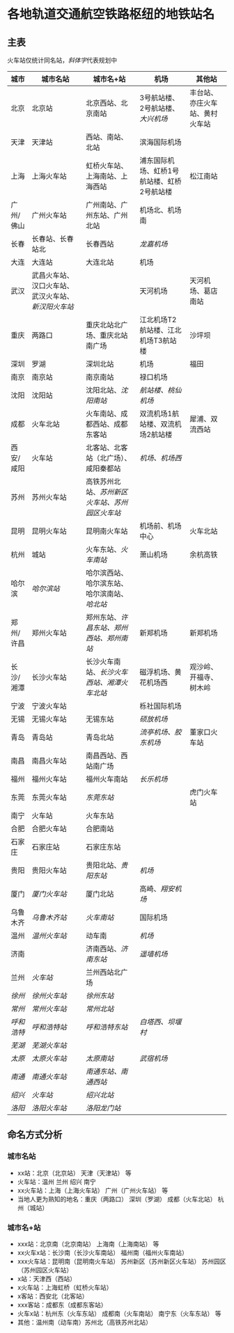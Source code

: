 # 各地轨道交通航空铁路枢纽的地铁站名

## 主表
火车站仅统计同名站，*斜体字*代表规划中

| 城市      | 城市名站                                         | 城市名+站                                    | 机场                                       | 其他站                         |
| --------- | ------------------------------------------------ | -------------------------------------------- | ------------------------------------------ | ------------------------------ |
| 北京      | 北京站                                           | 北京西站、北京南站                           | 3号航站楼、2号航站楼、*大兴机场*             | 丰台站、亦庄火车站、黄村火车站 |
| 天津      | 天津站                                           | 西站、南站、北站                             | 滨海国际机场                               |                                |
| 上海      | 上海火车站                                       | 虹桥火车站、上海南站、上海西站               | 浦东国际机场、虹桥1号航站楼、虹桥2号航站楼 | 松江南站                       |
| 广州/佛山 | 广州火车站                                       | 广州南站、广州东站、广州北站                 | 机场北、机场南                             |                                |
| 长春      | 长春站、长春站北                                 | 长春西站                                     | *龙嘉机场*                                   |                                |
| 大连      | 大连站                                           | 大连北站                                     | 机场                                       |                                |
| 武汉      | 武昌火车站、汉口火车站、武汉火车站、*新汉阳火车站* | | 天河机场                                     | 天河机场、葛店南站                         |                                |
| 重庆      | 两路口                                           | 重庆北站北广场、重庆北站南广场               | 江北机场T2航站楼、江北机场T3航站楼         | 沙坪坝                         |
| 深圳      | 罗湖                                             | 深圳北站                                     | 机场                                       | 福田                           |
| 南京      | 南京站                                           | 南京南站                                     | 禄口机场                                   |                                |
| 沈阳      | 沈阳站                                           | 沈阳北站、*沈阳南站*                           | *航站楼、桃仙机场*                           |                                |
| 成都      | 火车北站                                         | 火车南站、成都西站、成都东客站               | 双流机场1航站楼、双流机场2航站楼           | 犀浦、双流西站                 |
| 西安/咸阳 | 火车站                                           | 北客站、北客站（北广场）、咸阳秦都站         | *机场、机场西*                               |                                |
| 苏州      | 苏州火车站                                       | 高铁苏州北站、*苏州新区火车站、苏州园区火车站* |                                            |                                |
| 昆明      | 昆明火车站                                       | 昆明南火车站                                 | 机场前、机场中心                           | 火车北站                       |
| 杭州      | 城站                                             | 火车东站、*火车南站*                           | 萧山机场                                   | 余杭高铁                       |
| 哈尔滨    | *哈尔滨站*                                         | 哈尔滨西站、哈尔滨东站、哈尔滨南站、*哈北站*           |                                            |                                |
| 郑州/许昌 | 郑州火车站                                       | 郑州东站、*许昌东站、郑州西站、郑州南站*       | 新郑机场                                   | 新郑机场                       |
| 长沙/湘潭 | 长沙火车站                                       | 长沙火车南站、*长沙火车西站、湘潭火车北站*     | 磁浮机场、黄花机场西                       | 观沙岭、开福寺、树木岭         |
| 宁波      | 宁波火车站                                       |                                              | 栎社国际机场                               |                                |8
| 无锡      | 无锡火车站                                       | 无锡东站                                     | *硕放机场*                                   |                                |
| 青岛      | 青岛站                                           | 青岛北站                                     | *流亭机场、胶东机场*                         | 董家口火车站                   |
| 南昌      | 南昌火车站                                       | 南昌西站、西站南广场                         |                                            |                                |
| 福州      | 福州火车站                                       | 福州火车南站                                 | *长乐机场*                                   |                                |
| 东莞      | 东莞火车站                                       | *东莞东站*                                     |                                            | 虎门火车站                     |
| 南宁      | 火车站                                           | 火车东站                                     |                                            |                                |
| 合肥      | 合肥火车站                                       | 合肥南站                                     |                                            |                                |
| 石家庄    | 石家庄站                                         | 石家庄东站                                   |                                            |                                |
| 贵阳      | 贵阳火车站                                       | 贵阳北站、*贵阳东站*                           | *机场*                                       |                                |
| 厦门      | *厦门火车站*                                       | 厦门北站                                     | 高崎、*翔安机场*                             |                                |
| 乌鲁木齐  | *乌鲁木齐站*                                       | *火车南站*                                     | 国际机场                                   |                                |
| 温州      | *温州火车站*                                       | 动车南                                       | *机场*                                       |                                |
| 济南      |                                                  | 济南西站、*济南东站*                           | *遥墙机场*                                   |                                |
| 兰州      | *火车站*                                           | 兰州西站北广场                               |                                            |                                |
| *徐州*      | *徐州火车站*                                       | *徐州东站*                                     |                                            |                                |
| *常州*      | *常州火车站*                                       | *常州北站*                                     |                                            |                                |
| *呼和浩特*  | *呼和浩特站*                                       | *呼和浩特东站*                                 | *白塔西、坝堰村*                             |                                |
| *芜湖*      | *芜湖火车站*                                       |                                              |                                            |                                |
| *太原*      | *太原火车站*                                       | *太原南站*                                     | *武宿机场*                                   |                                |
| *南通*      | *南通火车站*                                       | *南通东站、南通西站*                           |                                            |                                |
| *绍兴*      | *火车站*                                           | *绍兴北站*                                     |                                            |                                |
| *洛阳*      | *洛阳火车站*                                       | *洛阳龙门站*                                   |                                            |                                |

## 命名方式分析
### 城市名站
- xx站：北京（北京站） 天津（天津站） 等
- 火车站：温州 兰州 绍兴 南宁
- xx火车站：上海（上海火车站） 广州（广州火车站） 等
- 当地人更为熟知的地名：重庆（两路口） 深圳（罗湖）  成都（火车北站） 杭州（城站）

### 城市名+站
- xxx站：北京南（北京南站） 上海南（上海南站） 等
- xx火车x站：长沙南（长沙火车南站） 福州南（福州火车南站）
- xxx火车站：昆明南（昆明南火车站） 苏州新区（苏州新区火车站） 苏州园区（苏州园区火车站）
- x站：天津西（西站）
- x火车站：上海虹桥（虹桥火车站）
- x客站：西安北（北客站）
- xxx客站：成都东（成都东客站）
- 火车x站：杭州东（火车东站） 成都南（火车南站） 南宁东（火车东站） 等
- 其他：温州南（动车南）苏州北（高铁苏州北站）
